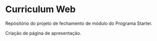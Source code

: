 # Curriculum Web

Repósitório do projeto de fechamento de módulo do Programa Starter.

Criação de página de apresentação.

